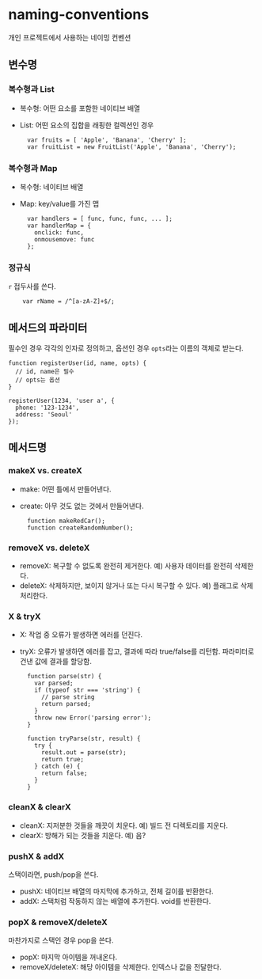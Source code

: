 naming-conventions
==================

개인 프로젝트에서 사용하는 네이밍 컨벤션


## 변수명

### 복수형과 List
- 복수형: 어떤 요소를 포함한 네이티브 배열
- List: 어떤 요소의 집합을 래핑한 컬렉션인 경우

        var fruits = [ 'Apple', 'Banana', 'Cherry' ];
        var fruitList = new FruitList('Apple', 'Banana', 'Cherry');


### 복수형과 Map
- 복수형: 네이티브 배열
- Map: key/value를 가진 맵

        var handlers = [ func, func, func, ... ];
        var handlerMap = {
          onclick: func,
          onmousemove: func
        };


### 정규식
`r` 접두사를 쓴다.

        var rName = /^[a-zA-Z]+$/;


## 메서드의 파라미터

필수인 경우 각각의 인자로 정의하고, 옵션인 경우 `opts`라는 이름의 객체로 받는다.

````
function registerUser(id, name, opts) {
  // id, name은 필수
  // opts는 옵션
}

registerUser(1234, 'user a', {
  phone: '123-1234',
  address: 'Seoul'
});
````


## 메서드명

### makeX vs. createX
- make: 어떤 틀에서 만들어낸다.
- create: 아무 것도 없는 것에서 만들어낸다.

        function makeRedCar();
        function createRandomNumber();


### removeX vs. deleteX
- removeX: 복구할 수 없도록 완전히 제거한다. 예) 사용자 데이터를 완전히 삭제한다.
- deleteX: 삭제하지만, 보이지 않거나 또는 다시 복구할 수 있다. 예) 플래그로 삭제 처리한다.


### X & tryX
- X: 작업 중 오류가 발생하면 에러를 던진다.
- tryX: 오류가 발생하면 에러를 잡고, 결과에 따라 true/false를 리턴함. 파라미터로 건낸 값에 결과를 할당함.

        function parse(str) {
          var parsed;
          if (typeof str === 'string') {
            // parse string
            return parsed;
          }
          throw new Error('parsing error');
        }

        function tryParse(str, result) {
          try {
            result.out = parse(str);
            return true;
          } catch (e) {
            return false;
          }
        }


### cleanX & clearX
- cleanX: 지저분한 것들을 깨끗이 치운다. 예) 빌드 전 디렉토리를 지운다.
- clearX: 방해가 되는 것들을 치운다. 예) 음?


### pushX & addX
스택이라면, push/pop을 쓴다.

- pushX: 네이티브 배열의 마지막에 추가하고, 전체 길이를 반환한다.
- addX: 스택처럼 작동하지 않는 배열에 추가한다. void를 반환한다.


### popX & removeX/deleteX
마찬가지로 스택인 경우 pop을 쓴다.

- popX: 마지막 아이템을 꺼내온다.
- removeX/deleteX: 해당 아이템을 삭제한다. 인덱스나 값을 전달한다.

